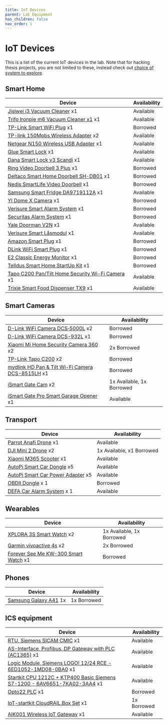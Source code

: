 ```yaml
---
title: IoT Devices
parent: Lab Equipment
has_children: false
nav_order: 1
---
```


# IoT Devices

This is a list of the current IoT devices in the lab. Note that for hacking thesis projects, you are not limited to these, instead check out [choice of system to explore](choice_of_system.html).

## Smart Home

Device  | Availability
------------- | -------------
[Jisiwei i3 Vacuum Cleaner](https://www.amazon.com/JISIWEI-Enabled-Robotic-Cleaner-Charging/dp/B01M0XAST2) x1 | Available
[Trifo Ironpie m6 Vacuum Cleaner x1](https://trifo.com/wp-content/uploads/2019/07/m6-user-manual-engl.pdf) x1  | Available
[TP-Link Smart WiFi Plug](https://www.tp-link.com/au/home-networking/smart-plug/hs100/) x1  | Borrowed
[TP-link 150Mpbs Wireless Adapter](https://www.tp-link.com/us/home-networking/usb-adapter/tl-wn722n/) x2  | Available
[Netgear N150 Wireless USB Adapter](https://in.netgear.com/home/products/networking/wifi-adapters/WNA1100.aspx#tab-features) x1 | Available
[Glue Smart Lock](https://www.gluehome.com/)  x1 | Available
[Dana Smart Lock v3 Scandi](https://danalock.com/products/danalock-v3-smart-lock/) x1 | Available
[Ring Video Doorbell 3 Plus](https://en-uk.ring.com/products/video-doorbell-3-plus) x1 | Borrowed
[Deltaco Smart Home Doorbell SH-DB01](https://www.deltaco.lt/lten/deltaco-smart-home-doorbell-with-camera-wifi-ip44-ir-black-sh-db01.html?___from_store=lten) x1 | Borrowed
[Nedis SmartLife Video Doorbell](https://nedis.co.uk/en-gb/product/security-safety/smart-home/observation/550702007/smartlife-video-doorbell-wi-fi-transformer-android-ios-full-hd-1080p-cloud-microsd-ip54-motion-sensor-night-vision-greyblack) x1 | Borrowed
[Samsung Smart Fridge DA9719112A](https://downloadcenter.samsung.com/content/UM/202001/20200116102226405/DA68-03728A-01_SEUK_F-Hub-RS8000.pdf) x1 | Available
[YI Dome X Camera](https://www.yitechnology.com/yi-dome-x-y30/) x1 | Borrowed <!-- Lars Lundin -->
[Verisure Smart Alarm System](https://www.verisure.se/en/english-start-page.html) x1 | Borrowed <!--Marwan Khalili-->
[Securitas Alarm System](https://www.securitashome.se/product.html/securitashome) x1 | Borrowed
[Yale Doorman V2N](https://www.yalehome.se/sv/produkter/smarta-las/yale-doorman/yale-doorman-v2n/) x1 | Available
[Verisure Smart Låsmodul](https://mypages.verisure.com/se/webshop.html#product/445) x1 | Available
[Amazon Smart Plug](https://www.amazon.com/AmazonSmartPlugworksAlexa/dp/B01MZEEFNX ) x1 | Borrowed
[DLink WiFi Smart Plug](https://www.dlink.com/en/products/dsp-w115-mydlink-wi-fi-smart-plug) x1 | Borrowed
[E2 Classic Energy Monitor](https://efergy.us/e2-classic/) x1  | Borrowed
[Telldus Smart Home StartUp Kit](https://telldus.com/produkt/startupkitenergypremiumtellduszwave/) x1  | Borrowed
[Tapo C200 Pan/Tilt Home Security Wi-Fi Camera](https://www.tapo.com/uk/product/smart-camera/tapo-c200/) x1 | Available
[Trixie Smart Food Dispenser TX9](https://www.trixie.de/heimtierbedarf/en/shop/Dog/AtHome/AutomaticFoodWaterDispensers2/TX9+Automatic+Food+Dispenser/?card=241372) x1 | Available


## Smart Cameras

Device  | Availability
------------- | -------------
[D-Link WiFi Camera DCS‑5000L](https://eu.dlink.com/uk/en/products/dcs-5000l-wi-fi-pan-tilt-day-night-camera) x2  | Borrowed <!-- Hristo Georgiev --> <!-- Okänd -->
[D-Link WiFi Camera DCS-932L](https://eu.dlink.com/uk/en/products/dcs-932l-day-night-cloud-camera) x1 | Borrowed <!-- Hristo Georgiev -->
[Xiaomi Mi Home Security Camera 360](http://www.m365scooter.co.uk/xiaomi-m365-electric-scooter-full-specification.html) x2  | 2x Borrowed <!--Jesper Larsson has 1, Samuel Skog and George Malki have 1 -->
[TP-Link Tapo C200](https://www.tp-link.com/se/home-networking/cloud-camera/tapo-c200/ ) x2  | Borrowed <!--Jesper Larsson --> <!-- Hristo Georgiev -->
[mydlink HD Pan & Tilt Wi-Fi Camera DCS-8515LH](https://www.dlink.com/en/products/dcs-8515lh-mydlink-hd-pan--tilt-wi-fi-camera) x1 | Borrowed <!-- Lars Lundin -->
[iSmart Gate Cam](https://setup.ismartgate.com/04-cameras/indoor-camera/) x2 | 1x Available, 1x Borrowed
[iSmart Gate Pro Smart Garage Opener](https://ismartgate.com/) x1 | Available







## Transport

Device  | Availability
------------- | -------------
[Parrot Anafi Drone](https://www.parrot.com/us/drones/anafi) x1  | Available
[DJI Mini 2 Drone](https://www.dji.com/uk/mini-2) x2 | 1x Available, x1 Borrowed
[Xiaomi M365 Scooter](https://www.mistore.se/sv/elscootrar/mielectricscooter) x1 | Available
[AutoPi Smart Car Dongle](https://www.autopi.io/) x5 | Available
[AutoPi Smart Car Power Adapter](https://shop.autopi.io/en/products/obd-ii-power-cable-10/) x5 | Available
[OBDII Dongle](https://www.teknikmagasinet.se/produkter/halsa-fritid/outdoor/biltillbehor/elm327-obd2-bluetooth) x 1 | Borrowed
[DEFA Car Alarm System](https://www.defa.com/product/dvs90-alarm-system/) x 1 | Available







## Wearables

Device  | Availability
------------- | -------------
[XPLORA 3S Smart Watch](https://shop.myxplora.co.uk/products/xplora-3s) x2 | 1x Available, 1x Borrowed <!-- Zainabas -->
[Garmin vívoactive 4s](https://buy.garmin.com/en-GB/GB/p/643399) x2 | 2x Borrowed
[Forever See Me KW-300 Smart Watch](https://www.mytrendyphone.eu/images/Manual-EN-214006.pdf) x1 | Borrowed

## Phones

Device | Availability
------------- | -------------
[Samsung Galaxy A41](https://www.samsung.com/se/smartphones/galaxy-a/galaxy-a41-black-64gb-sm-a415fzkdeud/) 1x | 1x Borrowed

## ICS equipment

Device  | Availability
------------- | -------------
[RTU, Siemens SICAM CMIC](https://static.dc.siemens.com/datapool/industry/smartgrid/siprotec5/EA-Notes/2013-12/IC1000-G220-A127-V1-4A00_CMIC_Broschuere_EN.pdf) x1 | Available
[AS-Interface, Profibus, DP Gateway with PLC (AC1365)](https://www.ifm.com/se/sv/product/AC1365) x1 | Available
[Logic Module, Siemens LOGO! 12/24 RCE - 6ED1052-1MD08-0BA0](https://www.automation24.se/siemens-logo-12-24-rce-6ed1052-1md08-0ba0) x1 | Available
[Startkit CPU 1212C + KTP400 Basic Siemens S7-1200 - 6AV6651-7KA02-3AA4](https://www.automation24.se/startkit-cpu-1212c-ktp400-basic-siemens-s7-1200-6av6651-7ka02-3aa4) x1 | Available
[Opto22 PLC](https://www.opto22.com/products/groov-epic-system) x1 | Borrowed
[IoT-startkit CloudRAIL.Box Set](https://www.automation24.se/iot-startkit-cloudrail-box-set) x1   |  1x Borrowed
[AIK001 Wireless IoT Gateway](https://www.ifm.com/se/sv/product/AIK001) x1   | Available






<!--

## Smart Home

- [Jisiwei i3 Vacuum Cleaner](http://global.jisiwei.com/) x1
- [TPLink Smart WiFi Plug](https://www.tplink.com/se/homenetworking/smartplug/hs100/) x1 (unavailable)
- [TPlink 1500mpbs wireless adapter]() x1
- [Glue Smart Lock](https://www.gluehome.com/) x1 (borrowed) Alexander Borg
- [Dana smart lock v3 scandi](https://danalock.com/products/danalock-v3-smart-lock/) x1 (1 borrowed)  Rafi Malkhasian
- [samsung smart fridge DA9719112A]() x1
- [YI dome X camera](https://www.yitechnology.com/yi-dome-x-y30/) x1 (borrowed)  Lars Lundin
- [Smart Alarm System, DVS90](https://www.defa.com/product/dvs90-alarm-system/) x1 (incomplete)
- [Dlink HD Pan and tilt wifi camera DCS8515LH](https://www.dlink.com/en/products/dcs-8515lh-mydlink-hd-pan--tilt-wi-fi-camera) x1
- [Amazon Smart Plug](https://www.amazon.com/AmazonSmartPlugworksAlexa/dp/B01MZEEFNX ) x1 (unavailable)
- [DLink WiFi Smart Plug](https://eu.dlink.com/uk/en/products/dspw115mydlinkwifismartplug) x1 (unavailable)
- [E2 Classic Energy Monitor](https://efergy.com/e2classic/) x1 (unavailable)
- [DLink WiFi Camera](https://eu.dlink.com/uk/en/products/dcs5000lwifipantiltdaynightcamera ) x1  (unavailable)
- [Telldus Smart Home StartUp Kit](https://telldus.com/produkt/startupkitenergypremiumtellduszwave/) x1  (unavailable)

## Transport

- [Parrot Anafi drone](https://www.parrot.com/us/drones/anafi) x1 (borrowed)  Tommy Höglund
- [Xiaomi M365 Scooter](https://www.mistore.se/sv/elscootrar/mielectricscooter) x1
- [AutoPi smart car dongle](https://www.autopi.io/) x5 (borrowed)  Sandor och Oscar
- [AutoPi smart car power adapter](https://shop.autopi.io/en/products/obd-ii-power-cable-10/) x5 (borrowed)  Sandor och Oscar - [OBDII Dongle](https://www.teknikmagasinet.se/produkter/halsa-fritid/outdoor/biltillbehor/elm327-obd2-bluetooth) x 1 (unavailable)
- [DEFA Car Alarm System](https://www.defa.com/product/dvs90-alarm-system/) x 1 (unavailable)

## Wearables

- [XPLORA 3S Smart watch](https://shop.myxplora.co.uk/products/xplora-3s) x 2 (1 borrowed)  Zainabas


## ICS equipment

- [RTU, Siemens SICAM CMIC]() x1 (used)
- [AS-Interface, Profibus, DP Gateway with PLC (AC1365)](https://www.ifm.com/se/sv/product/AC1365) x1
- [Logic Module, Siemens LOGO! 12/24 RCE - 6ED1052-1MD08-0BA0](https://www.automation24.se/siemens-logo-12-24-rce-6ed1052-1md08-0ba0) x1
- [Startkit CPU 1212C + KTP400 Basic Siemens S7-1200 - 6AV6651-7KA02-3AA4](https://www.automation24.se/startkit-cpu-1212c-ktp400-basic-siemens-s7-1200-6av6651-7ka02-3aa4) x1


-->
